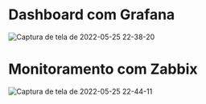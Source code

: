 # Dashboard com Grafana

![Captura de tela de 2022-05-25 22-38-20](https://user-images.githubusercontent.com/102430464/170397995-de814d7c-0d18-4d44-ae9a-398414bc6bf9.png)

# Monitoramento com Zabbix 

![Captura de tela de 2022-05-25 22-44-11](https://user-images.githubusercontent.com/102430464/170398280-e7d8a4ca-9e7a-44e0-97bd-92e082a0a4b8.png)
